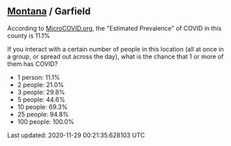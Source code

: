 
## [Montana](/united-states/montana) / Garfield

According to [MicroCOVID.org](http://microcovid.org),
the "Estimated Prevalence" of COVID in this county is 11.1%

If you interact with a certain number of people in this location
(all at once in a group, or spread out across the day), what is the chance that
1 or more of them has COVID?

- 1 person: 11.1%
- 2 people: 21.0%
- 3 people: 29.8%
- 5 people: 44.6%
- 10 people: 69.3%
- 25 people: 94.8%
- 100 people: 100.0%

Last updated: 2020-11-29 00:21:35.628103 UTC
